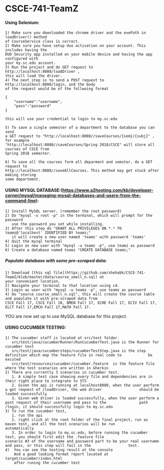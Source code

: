 # CSCE-741-TeamZ

#### Using Selenium:
	1) Make sure you downloaded the chrome driver and the exePath in loadDriver() method 
	of CourseService class is correct.
	2) Make sure you have setup duo activation on your account. This includes having the
	DUO Security app installed on your mobile device and having the app configured with
	your my.sc.edu account.
	3) Run the project and do GET request to http://localhost:8080/loadDriver , 
	this will load the driver.
	4) The next step is to send a POST request to http://localhost:8080/login, and the body 
	of the request would be of the follwoing format 

	{
		"username":"username",
		"pass":"password"
	}

	this will use your credential to login to my.sc.edu

	5) To save a single semester of a department to the database you can send 
	a GET request to "http://localhost:8080//saveCourses/{sem}/{subj}" , for example
	"http://localhost:8080//saveCourses/Spring 2018/CSCE" will store all courses of CSCE from 
	Spring 2018 semester.
	
	6) To save all the courses form all deparment and semster, do a GET request to 
	http://localhost:8080//saveAllCourses. This method may get stuck after making storing 
	some department.


#### USING MYSQL DATABASE:(https://www.a2hosting.com/kb/developer-corner/mysql/managing-mysql-databases-and-users-from-the-command-line):
	1) Install MySQL server. (remember the root password)
	2) Do "mysql -u root -p" in the terminal, which will prompt for the password
	   use the password you set while installing.
	3) After this step do "GRANT ALL PRIVILEGES ON *.* TO teamz@'localhost' IDENTIFIED BY teamz;"
	   it will create a new user named 'teamz' with password 'teamz'
	4) Quit the mysql terminal
	5) Login as new user with "mysql -u teamz -p", use teamz as password
	6) Create a database named teamz "CREATE DATABASE teamz;"
##### Populate database with some pre-scraped data:
	1) Download [this sql file](https://github.com/shehabk/CSCE-741-TeamZ/blob/master/data/course_small_n.sql) at 
	your convenient location.
	2) Navigate your terminal to that location using cd.
	3) Login as user with "mysql -u teamz -p", use teamz as password
	4) Do "source course_small_n.sql", this will create the course table and populate it with pre-scraped data from
	CSCE Fall 17, CSCE Fall 18, BMEN Fall 17, ECHE Fall 17, ECIV Fall 17, ELCT Fall 17,EMCH Fall 17,MATH Fall 17.
YOU are now set up to use MySQL database for this project.



#### USING CUCUMBER TESTING:
	1) The cucumber staff is located at src/test folder.
	   src/test/java/cucumberRunner/RunCucumberTest.java is the Runner for cucumber test
	   src/test/java/cucumbersteps/cucumberTestStep.java is the step definition which map the feature file in real code to            be excuted
	   src/test/resources/cucumber/cucumber.feature  is the feature file where the test scenarios are written in Gherkin 
	2) There are currently 3 scenarios in cucumber test. 
	   1. A simple test case showing every file and dependencies are in their right place to integrate to STS
	   2. Given the api is running at localhost8080, when the user perform a get request of /loadDriver, the web driver                 should be loaded successfully
	   3. Given web driver is loaded successfully, when the user perform a post request of their username and pass to the               path /login, it should successfully login to my.sc.edu
	3) To run the cucumber test, 
	   1. run the api
	   2. right click at the root folder of the final project, run as maven test, and all the test scenarios will be run                 automatically
	   3. In order to login to my.sc.edu, before running the cucumber test, you should first edit the .feature file                     scenario #3 of the username and password part to be your real username and pass, or this step will fail in the                 test.
	4)  You can see the testing result at the console 
	    And a good looking format report located at target/cucumber/index.html 
	    after runing the cucumber test
